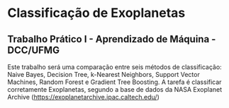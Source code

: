 # Classificação de Exoplanetas
## Trabalho Prático I - Aprendizado de Máquina - DCC/UFMG

Este trabalho será uma comparação entre seis métodos de classificação: Naive Bayes, Decision Tree, k-Nearest Neighbors, Support Vector Machines, Random Forest e Gradient Tree Boosting. A tarefa é classificar corretamente Exoplanetas, segundo a base de dados da NASA Exoplanet Archive (https://exoplanetarchive.ipac.caltech.edu/)
